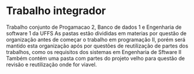 # Trabalho integrador
Trabalho conjunto de Progamacao 2, Banco de dados 1 e Engenharia de software 1 da UFFS
As pastas estão divididas em materias por questão de organização antes de começar o trabalho em programação II, porém será mantido esta organização após por questões de reutilização de partes dos trabalhos, como os requisitos dos sistemas em Engenharia de Sftware II
Também contém uma pasta com partes do projeto velho para questão de revisão e reutilização onde for viavel.
